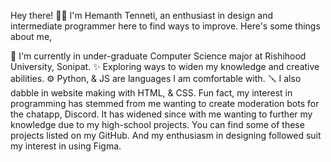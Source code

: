 Hey there! 👋🏼
I'm Hemanth Tenneti, an enthusiast in design and intermediate programmer here to find ways to improve. Here's some things about me,

📑 I'm currently in under-graduate Computer Science major at Rishihood University, Sonipat.
✨ Exploring ways to widen my knowledge and creative abilities.
⚙️ Python, & JS are languages I am comfortable with.
🪛 I also dabble in website making with HTML, & CSS.
Fun fact, my interest in programming has stemmed from me wanting to create moderation bots for the chatapp, Discord. It has widened since with me wanting to further my knowledge due to my high-school projects. You can find some of these projects listed on my GitHub. And my enthusiasm in designing followed suit my interest in using Figma.

